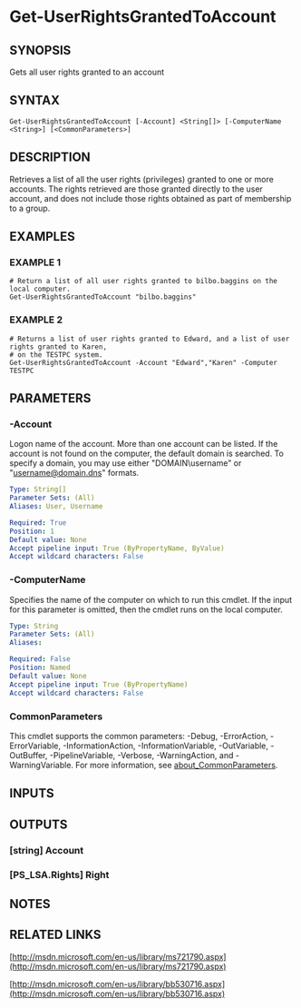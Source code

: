 ﻿---
external help file: infraspective-help.xml
Module Name: infraspective
online version: https://github.com/aldrichtr/infraspective/blob/main/docs/help/Get-UserRightsGrantedToAccount.md
schema: 2.0.0
---

# Get-UserRightsGrantedToAccount

## SYNOPSIS
Gets all user rights granted to an account

## SYNTAX

```
Get-UserRightsGrantedToAccount [-Account] <String[]> [-ComputerName <String>] [<CommonParameters>]
```

## DESCRIPTION
Retrieves a list of all the user rights (privileges) granted to one or more accounts.
The rights retrieved
are those granted directly to the user account, and does not include those rights obtained as part of
membership to a group.

## EXAMPLES

### EXAMPLE 1
```
# Return a list of all user rights granted to bilbo.baggins on the local computer.
Get-UserRightsGrantedToAccount "bilbo.baggins"
```

### EXAMPLE 2
```
# Returns a list of user rights granted to Edward, and a list of user rights granted to Karen,
# on the TESTPC system.
Get-UserRightsGrantedToAccount -Account "Edward","Karen" -Computer TESTPC
```

## PARAMETERS

### -Account
Logon name of the account.
More than one account can be listed.
If the account is not found on
the computer, the default domain is searched.
To specify a domain, you may use either
"DOMAIN\username" or "username@domain.dns" formats.

```yaml
Type: String[]
Parameter Sets: (All)
Aliases: User, Username

Required: True
Position: 1
Default value: None
Accept pipeline input: True (ByPropertyName, ByValue)
Accept wildcard characters: False
```

### -ComputerName
Specifies the name of the computer on which to run this cmdlet.
If the input for this
 parameter is omitted, then the cmdlet runs on the local computer.

```yaml
Type: String
Parameter Sets: (All)
Aliases:

Required: False
Position: Named
Default value: None
Accept pipeline input: True (ByPropertyName)
Accept wildcard characters: False
```

### CommonParameters
This cmdlet supports the common parameters: -Debug, -ErrorAction, -ErrorVariable, -InformationAction, -InformationVariable, -OutVariable, -OutBuffer, -PipelineVariable, -Verbose, -WarningAction, and -WarningVariable. For more information, see [about_CommonParameters](http://go.microsoft.com/fwlink/?LinkID=113216).

## INPUTS

## OUTPUTS

### [string] Account
### [PS_LSA.Rights] Right
## NOTES

## RELATED LINKS

[http://msdn.microsoft.com/en-us/library/ms721790.aspx](http://msdn.microsoft.com/en-us/library/ms721790.aspx)

[http://msdn.microsoft.com/en-us/library/bb530716.aspx](http://msdn.microsoft.com/en-us/library/bb530716.aspx)

